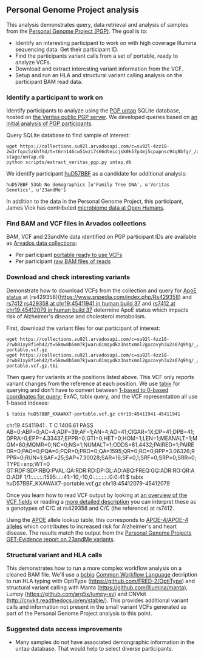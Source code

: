 ## Personal Genome Project analysis

This analysis demonstrates query, data retrieval and analysis of samples from
the [Personal Genome Project (PGP)](http://www.personalgenomes.org/us). The goal
is to:

- Identify an interesting participant to work on with high coverage Illumina
  sequencing data. Get their participant ID.
- Find the participants variant calls from a set of portable, ready to analyze
  VCFs.
- Download and extract interesting variant information from the VCF.
- Setup and run an HLA and structural variant calling analysis on the
  participant BAM read data.

### Identify a participant to work on

Identify participants to analyze using the [PGP untap](https://github.com/abeconnelly/untap)
SQLite database, hosted on [the Veritas public PGP
server](https://collections.su92l.arvadosapi.com/c=2210f7ee07fc1c8b926e5db28eff9635-3284/_/html/index.html?disposition=inline).
We developed queries based on [an initial analysis of PGP participants](https://github.com/swzCuroverse/PGPGraphics).

Query SQLite database to find sample of interest:

    wget https://collections.su92l.arvadosapi.com/c=su92l-4zz18-2w3rfqxc5zkhfhd/t=t6rn146cw51wzi7s66dteicjsk0k57p4mj5cpapnsc94q8bfg/_/arv-stage/untap.db
    python scripts/extract_veritas_pgp.py untap.db

We identify participant [huD57BBF](https://my.pgp-hms.org/profile/huD57BBF) as
a candidate for additional analysis:

    huD57BBF 53Gb No demographics [u'Family Tree DNA', u'Veritas Genetics', u'23andMe']

In addition to the data in the Personal Genome Project, this participant, James
Vick has contributed [microbiome data at Open Humans](https://www.openhumans.org/member/jameslvick/).

### Find BAM and VCF files in Arvados collections

BAM, VCF and 23andMe data identified on PGP participant IDs are available
as [Arvados data
collections](https://workbench.su92l.arvadosapi.com/projects/su92l-j7d0g-nsjiqjm7jne7zgr?#Data_collections):

- Per participant [portable ready to use VCFs](https://workbench.su92l.arvadosapi.com/collections/su92l-4zz18-2rwb81xy8f1eh42)
- Per participant [raw BAM files of reads](https://workbench.su92l.arvadosapi.com/collections/su92l-4zz18-1rqqi0kpkfmfite)

### Download and check interesting variants

Demonstrate how to download VCFs from the collection and query for
[ApoE status](https://www.snpedia.com/index.php/APOE) at
[rs429358]{https://www.snpedia.com/index.php/Rs429358)
and [rs7412](https://www.snpedia.com/index.php/Rs7412)
[rs429358 at chr19:45411941 in human build 37](http://gnomad.broadinstitute.org/variant/19-45411941-T-C)
and [rs7412 at chr19:45412079 in human build
37](http://gnomad.broadinstitute.org/variant/19-45412079-C-T) determine ApoE
status which impacts risk of Alzheimer's disease and cholesterol metabolism.

First, download the variant files for our participant of interest:

    wget https://collections.su92l.arvadosapi.com/c=su92l-4zz18-2rwb81xy8f1eh42/t=5kmw0b5mm7kjwaru01mqydkz3nstxmnl2gxcovyh3u2s07q9hg/_/huD57BBF_KXAWAX7-portable.vcf.gz
    wget https://collections.su92l.arvadosapi.com/c=su92l-4zz18-2rwb81xy8f1eh42/t=5kmw0b5mm7kjwaru01mqydkz3nstxmnl2gxcovyh3u2s07q9hg/_/huD57BBF_KXAWAX7-portable.vcf.gz.tbi

Then query for variants at the positions listed above. This VCF only reports
variant changes from the reference at each position. We use
[tabix](http://www.htslib.org/doc/tabix.html) for querying and don't have to
convert between [1-based to 0-based coordinates for
query](https://www.biostars.org/p/6373/); ExAC, tabix query, and the VCF
representation all use 1-based indexes:

    $ tabix huD57BBF_KXAWAX7-portable.vcf.gz chr19:45411941-45411941
chr19   45411941        .       T       C       1406.61 PASS    AB=0;ABP=0;AC=4;ADP=39;AF=1;AN=4;AO=41;CIGAR=1X;DP=41;DPB=41;DPRA=0;EPP=4.33437;EPPR=0;GTI=0;HET=0;HOM=1;LEN=1;MEANALT=1;MQM=60;MQMR=0;NC=0;NS=1;NUMALT=1;ODDS=61.4432;PAIRED=1;PAIREDR=0;PAO=0;PQA=0;PQR=0;PRO=0;QA=1595;QR=0;RO=0;RPP=3.06326;RPPR=0;RUN=1;SAF=25;SAP=7.30028;SAR=16;SF=0,1;SRF=0;SRP=0;SRR=0;TYPE=snp;WT=0        GT:RDF:SDP:RBQ:PVAL:QA:RDR:RD:DP:GL:AD:ABQ:FREQ:GQ:ADR:RO:QR:AO:ADF     1/1:.:.:.:.:1595:.:.:41:-10,-10,0:.:.:.:.:.:0:0:41
     $ tabix huD57BBF_KXAWAX7-portable.vcf.gz chr19:45412079-45412079

Once you learn how to read VCF output by looking at [an overview of
the VCF fields](http://vcftools.sourceforge.net/VCF-poster.pdf) or reading a [more
detailed
description](https://software.broadinstitute.org/gatk/documentation/article.php?id=1268)
you can interpret these as a genotypes of C/C at rs429358 and C/C (the
reference) at rs7412.

Using the [APOE](https://www.snpedia.com/index.php/APOE) allele lookup table,
this corresponds to [APOE-4/APOE-4
alleles](https://www.snpedia.com/index.php/Gs216) which contributes to increased
risk for Alzheimer's and heart disease. The results match the output from
the [Personal Genome Projects GET-Evidence report on 23andMe variants](https://collections.su92l.arvadosapi.com/collections/ae064afa8f4c83d9386da907d741b385+2096/get-evidence-report.html).

### Structural variant and HLA calls
>
This demonstrates how to run a more complex workflow analysis on a cleaned BAM
file. We'll use a [bcbio](http://bcb.io/) [Common Workflow
Language](http://www.commonwl.org/) decription to run HLA typing with OptiType
(https://github.com/FRED-2/OptiType) and structural variant calling with
Manta (https://github.com/Illumina/manta), Lumpy
(https://github.com/arq5x/lumpy-sv) and CNVkit
(http://cnvkit.readthedocs.io/en/stable/). This provides additional variant
calls and information not present in the small variant VCFs generated as part of
the Personal Genome Project analysis to this point.

### Suggested data access improvements

- Many samples do not have associated demongraphic information in the untap
  database. That would help to select diverse participants.
